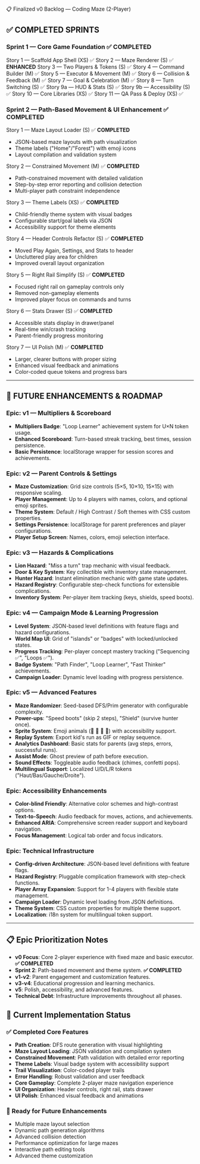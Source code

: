 📋 Finalized v0 Backlog — Coding Maze (2-Player)

## ✅ **COMPLETED SPRINTS**

### Sprint 1 — Core Game Foundation ✅ **COMPLETED**
Story 1 — Scaffold App Shell (XS) ✅
Story 2 — Maze Renderer (S) ✅ **ENHANCED**
Story 3 — Two Players & Tokens (S) ✅
Story 4 — Command Builder (M) ✅
Story 5 — Executor & Movement (M) ✅
Story 6 — Collision & Feedback (M) ✅
Story 7 — Goal & Celebration (M) ✅
Story 8 — Turn Switching (S) ✅
Story 9a — HUD & Stats (S) ✅
Story 9b — Accessibility (S) ✅
Story 10 — Core Libraries (XS) ✅
Story 11 — QA Pass & Deploy (XS) ✅

### Sprint 2 — Path-Based Movement & UI Enhancement ✅ **COMPLETED**
Story 1 — Maze Layout Loader (S) ✅ **COMPLETED**
- JSON-based maze layouts with path visualization
- Theme labels ("Home"/"Forest") with emoji icons
- Layout compilation and validation system

Story 2 — Constrained Movement (M) ✅ **COMPLETED**
- Path-constrained movement with detailed validation
- Step-by-step error reporting and collision detection
- Multi-player path constraint independence

Story 3 — Theme Labels (XS) ✅ **COMPLETED**
- Child-friendly theme system with visual badges
- Configurable start/goal labels via JSON
- Accessibility support for theme elements

Story 4 — Header Controls Refactor (S) ✅ **COMPLETED**
- Moved Play Again, Settings, and Stats to header
- Uncluttered play area for children
- Improved overall layout organization

Story 5 — Right Rail Simplify (S) ✅ **COMPLETED**
- Focused right rail on gameplay controls only
- Removed non-gameplay elements
- Improved player focus on commands and turns

Story 6 — Stats Drawer (S) ✅ **COMPLETED**
- Accessible stats display in drawer/panel
- Real-time win/crash tracking
- Parent-friendly progress monitoring

Story 7 — UI Polish (M) ✅ **COMPLETED**
- Larger, clearer buttons with proper sizing
- Enhanced visual feedback and animations
- Color-coded queue tokens and progress bars

---

## 🚀 **FUTURE ENHANCEMENTS & ROADMAP**

### Epic: v1 — Multipliers & Scoreboard
* **Multipliers Badge**: "Loop Learner" achievement system for U×N token usage.
* **Enhanced Scoreboard**: Turn-based streak tracking, best times, session persistence.
* **Basic Persistence**: localStorage wrapper for session scores and achievements.

### Epic: v2 — Parent Controls & Settings
* **Maze Customization**: Grid size controls (5×5, 10×10, 15×15) with responsive scaling.
* **Player Management**: Up to 4 players with names, colors, and optional emoji sprites.
* **Theme System**: Default / High Contrast / Soft themes with CSS custom properties.
* **Settings Persistence**: localStorage for parent preferences and player configurations.
* **Player Setup Screen**: Names, colors, emoji selection interface.

### Epic: v3 — Hazards & Complications
* **Lion Hazard**: "Miss a turn" trap mechanic with visual feedback.
* **Door & Key System**: Key collectible with inventory state management.
* **Hunter Hazard**: Instant elimination mechanic with game state updates.
* **Hazard Registry**: Configurable step-check functions for extensible complications.
* **Inventory System**: Per-player item tracking (keys, shields, speed boots).

### Epic: v4 — Campaign Mode & Learning Progression
* **Level System**: JSON-based level definitions with feature flags and hazard configurations.
* **World Map UI**: Grid of "islands" or "badges" with locked/unlocked states.
* **Progress Tracking**: Per-player concept mastery tracking ("Sequencing ✅", "Loops ✅").
* **Badge System**: "Path Finder", "Loop Learner", "Fast Thinker" achievements.
* **Campaign Loader**: Dynamic level loading with progress persistence.

### Epic: v5 — Advanced Features
* **Maze Randomizer**: Seed-based DFS/Prim generator with configurable complexity.
* **Power-ups**: "Speed boots" (skip 2 steps), "Shield" (survive hunter once).
* **Sprite System**: Emoji animals (🐰 🐢 🐯 🐸) with accessibility support.
* **Replay System**: Export kid's run as GIF or replay sequence.
* **Analytics Dashboard**: Basic stats for parents (avg steps, errors, successful runs).
* **Assist Mode**: Ghost preview of path before execution.
* **Sound Effects**: Toggleable audio feedback (chimes, confetti pops).
* **Multilingual Support**: Localized U/D/L/R tokens ("Haut/Bas/Gauche/Droite").

### Epic: Accessibility Enhancements
* **Color-blind Friendly**: Alternative color schemes and high-contrast options.
* **Text-to-Speech**: Audio feedback for moves, actions, and achievements.
* **Enhanced ARIA**: Comprehensive screen reader support and keyboard navigation.
* **Focus Management**: Logical tab order and focus indicators.

### Epic: Technical Infrastructure
* **Config-driven Architecture**: JSON-based level definitions with feature flags.
* **Hazard Registry**: Pluggable complication framework with step-check functions.
* **Player Array Expansion**: Support for 1-4 players with flexible state management.
* **Campaign Loader**: Dynamic level loading from JSON definitions.
* **Theme System**: CSS custom properties for multiple theme support.
* **Localization**: i18n system for multilingual token support.

---

## 📋 Epic Prioritization Notes

* **v0 Focus**: Core 2-player experience with fixed maze and basic executor. **✅ COMPLETED**
* **Sprint 2**: Path-based movement and theme system. **✅ COMPLETED**
* **v1-v2**: Parent engagement and customization features.
* **v3-v4**: Educational progression and learning mechanics.
* **v5**: Polish, accessibility, and advanced features.
* **Technical Debt**: Infrastructure improvements throughout all phases.

## 🎯 Current Implementation Status

### ✅ **Completed Core Features**
- **Path Creation**: DFS route generation with visual highlighting
- **Maze Layout Loading**: JSON validation and compilation system
- **Constrained Movement**: Path validation with detailed error reporting
- **Theme Labels**: Visual badge system with accessibility support
- **Trail Visualization**: Color-coded player trails
- **Error Handling**: Robust validation and user feedback
- **Core Gameplay**: Complete 2-player maze navigation experience
- **UI Organization**: Header controls, right rail, stats drawer
- **UI Polish**: Enhanced visual feedback and animations

### 🚀 **Ready for Future Enhancements**
- Multiple maze layout selection
- Dynamic path generation algorithms
- Advanced collision detection
- Performance optimization for large mazes
- Interactive path editing tools
- Advanced theme customization